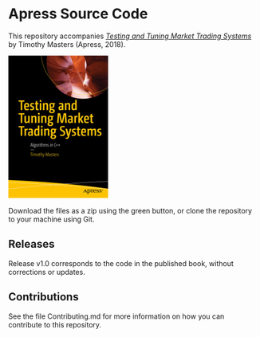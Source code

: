 # Apress Source Code

This repository accompanies [*Testing and Tuning Market Trading Systems*](https://www.apress.com/9781484241721) by Timothy Masters (Apress, 2018).

[comment]: #cover
![Cover image](9781484241721.jpg)

Download the files as a zip using the green button, or clone the repository to your machine using Git.

## Releases

Release v1.0 corresponds to the code in the published book, without corrections or updates.

## Contributions

See the file Contributing.md for more information on how you can contribute to this repository.